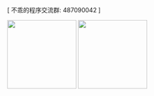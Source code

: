 [ 不乖的程序交流群: 487090042 ]

<div>
<img height="160px" src="https://github-readme-stats.vercel.app/api?username=getbuguai&count_private=true&show_icons=true&hide=issues&layout=compact&hide_border=true" />
<img height="160px" src="https://github-readme-stats.vercel.app/api/top-langs/?username=getbuguai&layout=compact&hide_border=true" />
</div>


